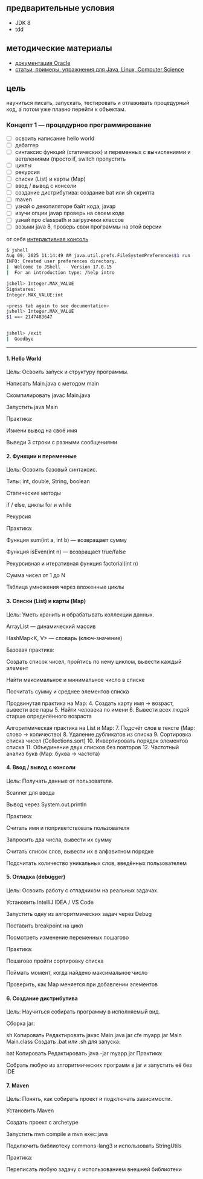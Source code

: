 ## предварительные условия
- JDK 8
- tdd

## методические материалы
- [документация Oracle](hhttps://docs.oracle.com/en/java/javase/)
- [статьи, примеры, упражнения для Java, Linux, Computer Science](https://www.baeldung.com)

## цель
научиться писать, запускать, тестировать и отлаживать процедурный код, а потом уже плавно перейти к объектам.

### Концепт 1 — процедурное программирование

- [ ] освоить написание hello world
- [ ] дебаггер
- [ ] синтаксис функций (статических) и переменных с вычислениями и ветвлениями (просто  if, switch пропустить
- [ ] циклы 
- [ ] рекурсия
- [ ] списки (List) и карты (Map)
- [ ] ввод / вывод с консоли
- [ ] создание дистрибутива: создание bat или sh скрипта
- [ ] maven
- [ ] узнай о декопиляторе байт кода, javap
- [ ] изучи опции javap проверь на своем коде
- [ ] узнай про classpath и загрузчики классов
- [ ] возьми java 8, проверь свои программы на этой версии

от себя
[интерактивная консоль](https://docs.oracle.com/en/java/javase/24/jshell/introduction-jshell.html)

```bash
$ jshell
Aug 09, 2025 11:14:49 AM java.util.prefs.FileSystemPreferences$1 run
INFO: Created user preferences directory.
|  Welcome to JShell -- Version 17.0.15
|  For an introduction type: /help intro

jshell> Integer.MAX_VALUE
Signatures:
Integer.MAX_VALUE:int

<press tab again to see documentation>
jshell> Integer.MAX_VALUE
$1 ==> 2147483647


jshell> /exit
|  Goodbye
```

---

#### 1. Hello World
Цель: Освоить запуск и структуру программы.

Написать Main.java с методом main

Скомпилировать javac Main.java

Запустить java Main

Практика:

Измени вывод на своё имя

Выведи 3 строки с разными сообщениями


#### 2. Функции и переменные
Цель: Освоить базовый синтаксис.

Типы: int, double, String, boolean

Статические методы

if / else, циклы for и while

Рекурсия

Практика:

Функция sum(int a, int b) — возвращает сумму

Функция isEven(int n) — возвращает true/false

Рекурсивная и итеративная функция factorial(int n)

Сумма чисел от 1 до N

Таблица умножения через вложенные циклы


#### 3. Списки (List) и карты (Map)
Цель: Уметь хранить и обрабатывать коллекции данных.

ArrayList<T> — динамический массив

HashMap<K, V> — словарь (ключ-значение)

Базовая практика:

Создать список чисел, пройтись по нему циклом, вывести каждый элемент

Найти максимальное и минимальное число в списке

Посчитать сумму и среднее элементов списка

Продвинутая практика на Map:
4. Создать карту имя → возраст, вывести все пары
5. Найти человека по имени
6. Вывести всех людей старше определённого возраста

Алгоритмическая практика на List и Map:
7. Подсчёт слов в тексте (Map: слово → количество)
8. Удаление дубликатов из списка
9. Сортировка списка чисел (Collections.sort)
10. Инвертировать порядок элементов списка
11. Объединение двух списков без повторов
12. Частотный анализ букв (Map: буква → частота)


#### 4. Ввод / вывод с консоли
Цель: Получать данные от пользователя.

Scanner для ввода

Вывод через System.out.println

Практика:

Считать имя и поприветствовать пользователя

Запросить два числа, вывести их сумму

Считать список слов, вывести их в алфавитном порядке

Подсчитать количество уникальных слов, введённых пользователем


#### 5. Отладка (debugger)
Цель: Освоить работу с отладчиком на реальных задачах.

Установить IntelliJ IDEA / VS Code

Запустить одну из алгоритмических задач через Debug

Поставить breakpoint на цикл

Посмотреть изменение переменных пошагово

Практика:

Пошагово пройти сортировку списка

Поймать момент, когда найдено максимальное число

Проверить, как Map меняется при добавлении элементов


#### 6. Создание дистрибутива
Цель: Научиться собирать программу в исполняемый вид.

Сборка jar:

sh
Копировать
Редактировать
javac Main.java
jar cfe myapp.jar Main Main.class
Создать .bat или .sh для запуска:

bat
Копировать
Редактировать
java -jar myapp.jar
Практика:

Собрать любую из алгоритмических программ в jar и запустить её без IDE


#### 7. Maven
Цель: Понять, как собирать проект и подключать зависимости.

Установить Maven

Создать проект с archetype

Запустить mvn compile и mvn exec:java

Подключить библиотеку commons-lang3 и использовать StringUtils

Практика:

Переписать любую задачу с использованием внешней библиотеки
